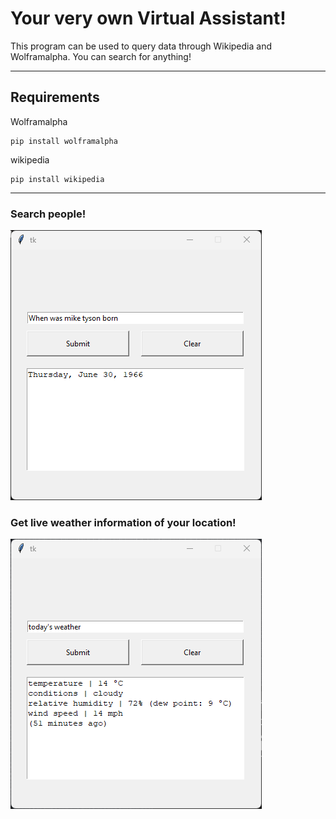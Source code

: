 # Your very own Virtual Assistant!

This program can be used to query data through Wikipedia and Wolframalpha.
You can search for anything!

-----

## Requirements

Wolframalpha

    pip install wolframalpha

wikipedia

    pip install wikipedia
    
-----

### Search people!

![search1](https://github.com/Azzy001/Py-Virtual-Assistant/blob/master/Images/virtual_assistant_GUI.png)

### Get live weather information of your location!

![search2](https://github.com/Azzy001/Py-Virtual-Assistant/blob/master/Images/virtual_assistant_GUI_weather.png)
